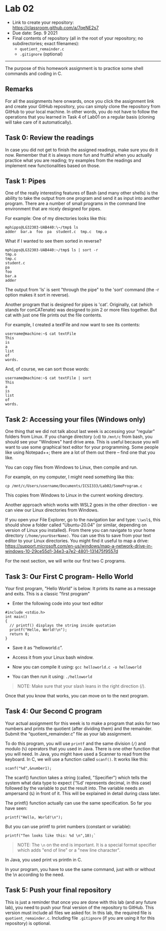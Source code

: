 # Lab 02
- Link to create your repository: https://classroom.github.com/a/7qeNE2s7
- Due date: Sep. 9 2021
- Final contents of repository (all in the root of your repository; no subdirectories; exact filenames):
  - `quotient_remainder.c`
  - `.gitignore` (optional)

---
The purpose of this homework assignment is to practice some shell commands and coding in C.

## Remarks
For all the assignments here onwards, once you click the assignment link and create your GitHub repository, you can simply clone the repository from GitHub to your local machine. In other words, you do not have to follow the operations that you learned in Task 4 of Lab01 on a regular basis (cloning will take care of it automatically).

## Task 0: Review the readings
In case you did not get to finish the assigned readings, make sure you do it now. Remember that it is always more fun and fruitful when you actually practice what you are reading; try examples from the readings and implement new functionalities based on those.

## Task 1: Pipes
One of the really interesting features of Bash (and many other shells) is the ability to take the output from one program and send it as input into another program. There are a number of small programs in the command line environment that are nicely designed for pipes.

For example:
One of my directories looks like this:
```
mphipps@LG32303-UAB440:\~/tmp$ ls
adder  bar.a  foo  pa  student.c  tmp.c  tmp.o
```
What if I wanted to see them sorted in reverse?
```
mphipps@LG32303-UAB440:~/tmp$ ls | sort -r
tmp.o
tmp.c
student.c
pa
foo
bar.a
adder
```
The output from 'ls' is sent "through the pipe" to the 'sort' command (the -r option makes it sort in reverse).

Another program that is designed for pipes is 'cat'. Originally, cat (which stands for conCATenate) was designed to join 2 or more files together. But cat with just one file prints out the file contents.

For example, I created a textFile and now want to see its contents:
```
username@machine:~$ cat textFile
This
is
a
list
of
words.
```

And, of course, we can sort those words:
```
username@machine:~$ cat textFile | sort
This
a
is
list
of
words.
```

## Task 2: Accessing your files (Windows only)
 
One thing that we did not talk about last week is accessing your "regular" folders from Linux. 
If you change directory (`cd`) to `/mnt/c` from bash, you should see your "Windows" hard drive area. This is useful because you will want to use some graphical text editor for your programming. Some people like using Notepad++; there are a lot of them out there – find one that you like. 

You can copy files from Windows to Linux, then compile and run.

For example, on my computer, I might need something like this:

```
cp /mnt/c/Users/username/Documents/ICSI333/Lab02/SomeProgram.c
```

This copies from Windows to Linux in the current working directory.
 
Another approach which works with WSL2 goes in the other direction - we can view our Linux directories from Windows.

If you open your File Explorer, go to the navigation bar and type: `\\wsl$`, this should show a folder called "Ubuntu-20.04" (or similar, depending on version of Linux you installed). From there you can navigate to your home directory `(/home/yourUserName)`. You can use this to save from your text editor to your Linux directories. You might find it useful to map a drive: https://support.microsoft.com/en-us/windows/map-a-network-drive-in-windows-10-29ce55d1-34e3-a7e2-4801-131475f9557d
 
For the next section, we will write our first two C programs.
 
## Task 3: Our First C program- Hello World
 
Your first program, "Hello World" is below. It prints its name as a message and exits. This is a classic "first program"

- Enter the following code into your text editor 

```
#include <stdio.h>
int main()
{
  // printf() displays the string inside quotation
  printf("Hello, World!\n");
  return 0;
}
```

- Save it as “helloworld.c”. 

- Access it from your Linux bash window.

- Now you can compile it using:
`gcc helloworld.c -o helloworld`

- You can then run it using:
`./helloworld`

> NOTE: Make sure that your slash leans in the right direction (/).

Once that you know that works, you can move on to the next program.
 
## Task 4: Our Second C program
Your actual assignment for this week is to make a program that asks for two numbers and prints the quotient (after dividing them) and the remainder. Submit the “quotient_remainder.c” file as your lab assignment. 
 
To do this program, you will use `printf` and the same division (`/`) and modulo (`%`) operators that you used in Java. There is one other function that you will need. In Java, you might have used a Scanner to read from the keyboard. In C, we will use a function called `scanf()`. It works like this:
``` 
scanf("%d",&number1);
```
 
The scanf() function takes a string (called, "Specifier") which tells the system what data type to expect ('%d' represents decimal, in this case) followed by the variable to put the result into. The variable needs an ampersand (`&`) in front of it. This will be explained in detail during class later.
 
The printf() function actually can use the same specification. So far you have seen:
```
printf("Hello, World!\n");
``` 
But you can use printf to print numbers (constant or variable):
```
printf("Ten looks like this: %d \n",10);`
``` 

> NOTE: The `\n` on the end is important. It is a special format specifier which adds "end of line" or a "new line character". 

In Java, you used print vs println in C. 

In your program, you have to use the same command, just with or without the \n according to the need.

## Task 5: Push your final repository
This is just a reminder that once you are done with this lab (and any future lab), you need to push your final version of the repository to GitHub. This version must include all files we asked for. In this lab, the required file is `quotient_remainder.c`. Including file `.gitignore` (if you are using it for this repository) is optional.
